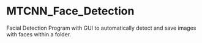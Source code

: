 # MTCNN_Face_Detection

Facial Detection Program with GUI to automatically detect and save images with faces within a folder.
